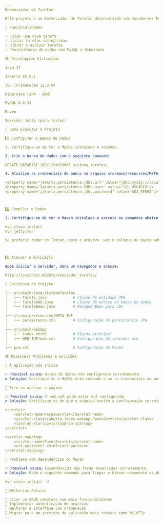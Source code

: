 ```yaml
---
Gerenciador de Tarefas

Este projeto é um Gerenciador de Tarefas desenvolvido com JavaServer Faces (JSF), Hibernate (JPA) e MySQL. Ele permite criar, listar e gerenciar tarefas de forma simples.

📌 Funcionalidades

✅ Criar uma nova tarefa
✅ Listar tarefas cadastradas
✅ Editar e excluir tarefas
✅ Persistência de dados com MySQL e Hibernate

🛠️ Tecnologias Utilizadas

Java 17

Jakarta EE 9.1

JSF (PrimeFaces 12.0.0)

Hibernate (JPA - ORM)

MySQL 8.0.33

Maven

Servidor Jetty (para testes)

🚀 Como Executar o Projeto

1️⃣ Configurar o Banco de Dados

1. Certifique-se de ter o MySQL instalado e rodando.

2. Crie o banco de dados com o seguinte comando:

CREATE DATABASE 20221164010005_sistema_tarefas;

3. Atualize as credenciais do banco no arquivo src/main/resources/META-INF/persistence.xml, caso necessário:

<property name="jakarta.persistence.jdbc.url" value="jdbc:mysql://localhost:3306/20221164010005_sistema_tarefas?useTimezone=true serverTimezone=UTC"/>
<property name="jakarta.persistence.jdbc.user" value="SEU_USUARIO"/>
<property name="jakarta.persistence.jdbc.password" value="SUA_SENHA"/>



2️⃣ Compilar e Rodar

1. Certifique-se de ter o Maven instalado e execute os comandos abaixo:

mvn clean install
mvn jetty:run

Se preferir rodar no Tomcat, gere o arquivo .war e coloque na pasta webapps do Tomcat.



3️⃣ Acessar a Aplicação

Após iniciar o servidor, abra um navegador e acesse:

http://localhost:8080/gerenciador_tarefas/

📂 Estrutura do Projeto

├── src/main/java/sistemaTarefas
│   ├── Tarefa.java            # Classe de entidade JPA
│   ├── TarefaDAO.java         # Classe de acesso ao banco de dados
│   └── TarefaBean.java        # Managed Bean para JSF
│
├── src/main/resources/META-INF
│   └── persistence.xml        # Configuração da persistência JPA
│
├── src/main/webapp
│   ├── index.xhtml            # Página principal
│   ├── WEB-INF/web.xml        # Configuração do servidor web
│
├── pom.xml                    # Configuração do Maven

🛠️ Possíveis Problemas e Soluções

🔴 A aplicação não inicia

✅ Possível causa: Banco de dados não configurado corretamente.
✔ Solução: Verifique se o MySQL está rodando e se as credenciais no persistence.xml estão corretas.

🔴 Erro ao acessar a página

✅ Possível causa: O web.xml pode estar mal configurado.
✔ Solução: Certifique-se de que o arquivo contém a configuração correta do FacesServlet:

<servlet>
    <servlet-name>FacesServlet</servlet-name>
    <servlet-class>jakarta.faces.webapp.FacesServlet</servlet-class>
    <load-on-startup>1</load-on-startup>
</servlet>

<servlet-mapping>
    <servlet-name>FacesServlet</servlet-name>
    <url-pattern>*.xhtml</url-pattern>
</servlet-mapping>

🔴 Problema com dependências do Maven

✅ Possível causa: Dependências não foram resolvidas corretamente.
✔ Solução: Rode o seguinte comando para limpar e baixar novamente as dependências:

mvn clean install -U

📌 Melhorias Futuras

🔹 Criar um CRUD completo com mais funcionalidades
🔹 Implementar autenticação de usuários
🔹 Melhorar a interface com PrimeFaces
🔹 Migrar para um servidor de aplicação mais robusto como WildFly
---
```

